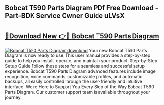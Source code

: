 ## Bobcat T590 Parts Diagram PDf Free Download - Part-BDK Service Owner Guide uLVsX

# <h2><a href="http://dfjo7g.blite.top/?on=Bobcat+T590+Parts+Diagram">🔗Download New 👉🔴 Bobcat T590 Parts Diagram</a></h2>

[![Bobcat T590 Parts Diagram download](https://i.imgur.com/lujVjoI.png)](http://dfjo7g.blite.top/?on=Bobcat+T590+Parts+Diagram)
Your new Bobcat T590 Parts Diagram is now ready to use. This user manual provides a step-by-step guide to help you install, operate, and maintain your product. Step-by-Step Setup Guide Follow these steps for a seamless and successful setup experience. Bobcat T590 Parts Diagram advanced features include image recognition, voice commands, customizable profiles, and automatic backups, all easily controlled through the user-friendly and intuitive interface. We're Here to Support You Every Step of the Way Bobcat T590 Parts Diagram. Our customer support team is available throughout your journey.
